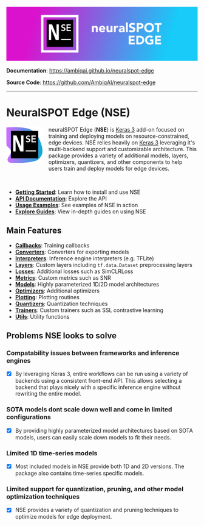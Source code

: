 <p align="center">
  <a href="https://github.com/AmbiqAI/neuralspot-edge"><img src="./docs/assets/nse-banner.png" alt="NSE"></a>
</p>

**Documentation**: <a href="https://ambiqai.github.io/neuralspot-edge" target="_blank">https://ambiqai.github.io/neuralspot-edge</a>

**Source Code**: <a href="https://github.com/AmbiqAI/neuralspot-edge" target="_blank">https://github.com/AmbiqAI/neuralspot-edge</a>

---

# NeuralSPOT Edge (NSE)

<img style="float: left; margin: 0px 15px 15px 0px;" src="./docs/assets/nse-logo-128.png" width="96px" />

neuralSPOT Edge (**NSE**) is [Keras 3](https://keras.io) add-on focused on training and deploying models on resource-constrained, edge devices. NSE relies heavily on [Keras 3](https://keras.io) leveraging it's multi-backend support and customizable architecture. This package provides a variety of additional models, layers, optimizers, quantizers, and other components to help users train and deploy models for edge devices.

<br style="clear:both" />


- **[Getting Started](usage/index.md)**: Learn how to install and use NSE
- **[API Documentation](api/neuralspot_edge)**: Explore the API
- **[Usage Examples](examples/index.md)**: See examples of NSE in action
- **[Explore Guides](guides/index.md)**: View in-depth guides on using NSE

## Main Features

* [**Callbacks**](https://ambiqai.github.io/neuralspot-edge/api/neuralspot_edge/callbacks): Training callbacks
* [**Converters**](https://ambiqai.github.io/neuralspot-edge/api/neuralspot_edge/converters): Converters for exporting models
* [**Interpreters**](https://ambiqai.github.io/neuralspot-edge/api/neuralspot_edge/interpreters): Inference engine interpreters (e.g. TFLite)
* [**Layers**](https://ambiqai.github.io/neuralspot-edge/api/neuralspot_edge/layers): Custom layers including `tf.data.Dataset` preprocessing layers
* [**Losses**](https://ambiqai.github.io/neuralspot-edge/api/neuralspot_edge/losses): Additional losses such as SimCLRLoss
* [**Metrics**](https://ambiqai.github.io/neuralspot-edge/api/neuralspot_edge/metrics): Custom metrics such as SNR
* [**Models**](https://ambiqai.github.io/neuralspot-edge/api/neuralspot_edge/models): Highly parameterized 1D/2D model architectures
* [**Optimizers**](https://ambiqai.github.io/neuralspot-edge/api/neuralspot_edge/optimizers): Additional optimizers
* [**Plotting**](https://ambiqai.github.io/neuralspot-edge/api/neuralspot_edge/plotting): Plotting routines
* [**Quantizers**](https://ambiqai.github.io/neuralspot-edge/api/neuralspot_edge/quantizers): Quantization techniques
* [**Trainers**](https://ambiqai.github.io/neuralspot-edge/api/neuralspot_edge/trainers): Custom trainers such as SSL contrastive learning
* [**Utils**](https://ambiqai.github.io/neuralspot-edge/api/neuralspot_edge/utils): Utility functions

## Problems **NSE** looks to solve

### Compatability issues between frameworks and inference engines

- [x] By leveraging Keras 3, entire workflows can be run using a variety of backends using a consistent front-end API. This allows selecting a backend that plays nicely with a specific inference engine without rewriting the entire model.

### SOTA models dont scale down well and come in limited configurations

- [x] By providing highly parameterized model architectures based on SOTA models, users can easily scale down models to fit their needs.

### Limited 1D time-series models

- [x] Most included models in NSE provide both 1D and 2D versions. The package also contains time-series specific models.

### Limited support for quantization, pruning, and other model optimization techniques

- [x] NSE provides a variety of quantization and pruning techniques to optimize models for edge deployment.
